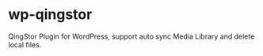 # wp-qingstor
QingStor Plugin for WordPress, support auto sync Media Library and delete local files.
